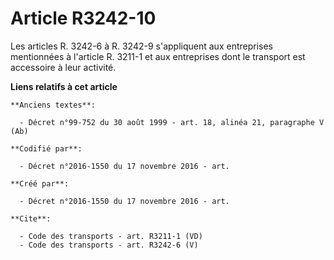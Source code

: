 # Article R3242-10

Les articles R. 3242-6 à R. 3242-9 s'appliquent aux entreprises mentionnées à l'article R. 3211-1 et aux entreprises dont le
transport est accessoire à leur activité.

**Liens relatifs à cet article**

	**Anciens textes**:

	  - Décret n°99-752 du 30 août 1999 - art. 18, alinéa 21, paragraphe V  (Ab)

	**Codifié par**:

	  - Décret n°2016-1550 du 17 novembre 2016 - art.

	**Créé par**:

	  - Décret n°2016-1550 du 17 novembre 2016 - art.

	**Cite**:

	  - Code des transports - art. R3211-1 (VD)
	  - Code des transports - art. R3242-6 (V)
